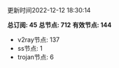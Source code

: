 更新时间2022-12-12 18:30:14

**总订阅: 45**
**总节点: 712**
**有效节点: 144**
- v2ray节点: 137
- ss节点: 1
- trojan节点: 6
